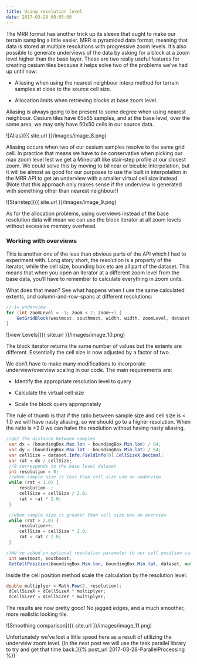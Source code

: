 ```yaml
---
title: Using resolution level
date: 2017-03-28 00:05:00
---
```



The MRR format has another trick up its sleeve that ought to make our terrain sampling a little easier.  MRR is pyramided data format, meaning that data is stored at multiple resolutions with progressive zoom levels. It’s also possible to generate underviews of the data by asking for a block at a zoom level higher than the base layer. These are two really useful features for creating cesium tiles because it helps solve two of the problems we’ve had up until now:

* Aliasing when using the nearest neighbour interp method for terrain samples at close to the source cell size.

* Allocation limits when retrieving blocks at base zoom level.

Aliasing is always going to be present to some degree when using nearest neighbour.  Cesium tiles have 65x65 samples, and at the base level, over the same area, we may only have 50x50 cells in our source data.  

![Alias]({{ site.url }}/images/image_8.png)

Aliasing occurs when two of our cesium samples resolve to the same grid cell. In practice that means we have to be conservative when picking our max zoom level lest we get a Minecraft like stair-step profile at our closest zoom.  We could solve this by moving to bilinear or bicubic interpolation, but it will be almost as good for our purposes to use the built in interpolation in the MRR API to get an underview with a smaller virtual cell size instead. (Note that this approach only makes sense if the underview is generated with something other than nearest neighbour!)

![Stairstep]({{ site.url }}/images/image_9.png)

As for the allocation problems, using overviews instead of the base resolution data will mean we can use the block iterator at all zoom levels without excessive memory overhead.

### Working with overviews

This is another one of the less than obvious parts of the API which I had to experiment with. Long story short, the resolution is a property of the iterator, while the cell size, bounding box etc are all part of the dataset.  This means that when you open an iterator at a different zoom level from the base data, you’ll have to remember to calculate everything in zoom units.

What does that mean? See what happens when I use the same calculated extents, and column-and-row-spans at different resolutions:
```c#
//-1= underview
for (int zoomLevel = -1; zoom < 2; zoom++) {
    GetGridBlock(westmost, southmost, width, width, zoomLevel, dataset, out actualData, out actualValid);
}
```
![view Levels]({{ site.url }}/images/image_10.png)

The block iterator returns the same number of values but the extents are different.  Essentially the cell size is now adjusted by a factor of two.

 We don’t have to make many modifications to incorporate underview/overview scaling in our code.  The main requirements are:

* Identify the appropriate resolution level to query

* Calculate the virtual cell size

* Scale the block query appropriately

The rule of thumb is that if the ratio between sample size and cell size is < 1.0 we will have nasty aliasing, so we should go to a higher resolution.  When the ratio is >2.0 we can halve the resolution without having nasty aliasing.
```c#
//get the distance between samples
 var dx = (boundingBox.Max.lon - boundingBox.Min.lon) / 64;
 var dy = (boundingBox.Max.lat - boundingBox.Min.lat) / 64;
 var cellSize = dataset.Info.FieldInfo[0].CellSizeX.Decimal;
 var rat = dx / cellSize;
 //0 corresponds to the base level dataset
 int resolution = 0;
 //when sample size is less than cell size use an underview
 while (rat < 1.0) {
     resolution--;
     cellSize = cellSize / 2.0;
     rat = rat * 2.0;
 }

 //when sample size is greater than cell size use an overview
 while (rat > 2.0) {
     resolution++;
     cellSize = cellSize * 2.0;
     rat = rat / 2.0;
 }

//We've added an optional resolution parameter to our cell position calculation
 int westmost, southmost;
 GetCellPosition(boundingBox.Min.lon, boundingBox.Min.lat, dataset, out westmost, out southmost, resolution);
```
Inside the cell position method scale the calculation by the resolution level:

```c#
double multiplyer = Math.Pow(2, resolution);
 dCellSizeX = dCellSizeX * multiplyer;
 dCellSizeY = dCellSizeY * multiplyer;
```
The results are now pretty good! No jagged edges, and a much smoother, more realistic looking tile.

![Smoothing comparison]({{ site.url }}/images/image_11.png)

Unfortunately we’ve lost a little speed here as a result of utilizing the underview zoom level.  [In the next post we will use the task parallel library to try and get that time back.]({% post_url 2017-03-28-ParallelProcessing %})
